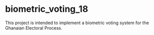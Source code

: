 # biometric_voting_18
This project is intended to implement a biometric voting system for the Ghanaian Electoral Process.
